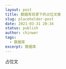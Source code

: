 ```yaml
---
layout: post
title: 数据库目录下的占位文章
slug: placeholder-post
date: 2021-03-31 20:34
status: publish
author: chinwer
tags:
  - 数据库
excerpt: 数据库
---
```


占位文
